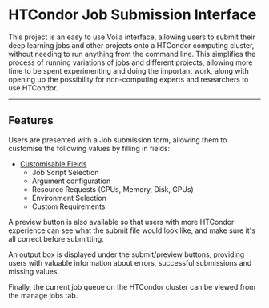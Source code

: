 # HTCondor Job Submission Interface

This project is an easy to use Voila interface, allowing users to submit their deep learning jobs and other projects onto a HTCondor computing cluster, without needing to run anything from the command line. This simplifies the process of running variations of jobs and different projects, allowing more time to be spent experimenting and doing the important work, along with opening up the possibility for non-computing experts and researchers to use HTCondor.

---

## Features

Users are presented with a Job submission form, allowing them to customise the following values by filling in fields:

- <u> Customisable Fields </u>
    - Job Script Selection
    - Argument configuration
    - Resource Requests (CPUs, Memory, Disk, GPUs)
    - Environment Selection
    - Custom Requirements

A preview button is also available so that users with more HTCondor experience can see what the submit file would look like, and make sure it's all correct before submitting.

An output box is displayed under the submit/preview buttons, providing users with valuable information about errors, successful submissions and missing values.

Finally, the current job queue on the HTCondor cluster can be viewed from the manage jobs tab.


